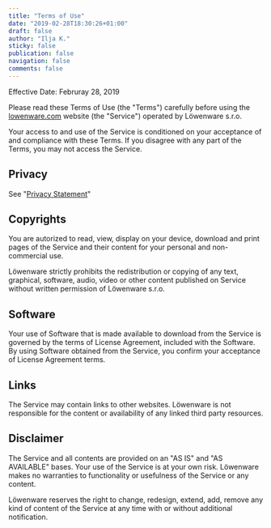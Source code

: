 ```yaml
---
title: "Terms of Use"
date: "2019-02-28T18:30:26+01:00"
draft: false
author: "Ilja K."
sticky: false
publication: false
navigation: false
comments: false
---
```


Effective Date: Februray 28, 2019

Please read these Terms of Use (the "Terms") carefully before using the [lowenware.com](https://lowenware.com/) website (the "Service") operated by Löwenware s.r.o.

Your access to and use of the Service is conditioned on your acceptance of and compliance with these Terms. If you disagree with any part of the Terms, you may not access the Service.

## Privacy

See "[Privacy Statement](/privacy-statement/)"

## Copyrights

You are autorized to read, view, display on your device, download and print pages of the Service and their content for your personal and non-commercial use.

Löwenware strictly prohibits the redistribution or copying of any text, graphical, software, audio, video or other content published on Service without written permission of Löwenware s.r.o.

## Software

Your use of Software that is made available to download from the Service is governed by the terms of License Agreement, included with the Software. By using Software obtained from the Service, you confirm your acceptance of License Agreement terms.

## Links

The Service may contain links to other websites. Löwenware is not responsible for the content or availability of any linked third party resources.

## Disclaimer

The Service and all contents are provided on an "AS IS" and "AS AVAILABLE" bases. Your use of the Service is at your own risk. Löwenware makes no warranties to functionality or usefulness of the Service or any content.

Löwenware reserves the right to change, redesign, extend, add, remove any kind of content of the Service at any time with or without additional notification.
